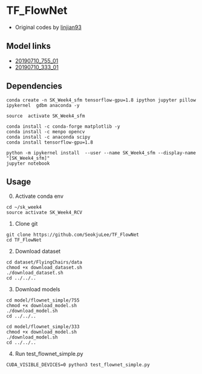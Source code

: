 # TF_FlowNet
+ Original codes by [linjian93](https://github.com/linjian93/tf-flownet)


## Model links
+ [20190710_755_01](https://drive.google.com/open?id=1Ck9BK1m9mFv5cpMudbldok7VIkiYEvbp)
+ [20190710_333_01](https://drive.google.com/open?id=1LOMNKGGCp64OqLGXoIp8n1tKVD7C_YAA)


## Dependencies
```Shell
conda create -n SK_Week4_sfm tensorflow-gpu=1.8 ipython jupyter pillow ipykernel  gdbm anaconda -y

source  activate SK_Week4_sfm

conda install -c conda-forge matplotlib -y
conda install -c menpo opencv
conda install -c anaconda scipy
conda install tensorflow-gpu=1.8

python -m ipykernel install  --user --name SK_Week4_sfm --display-name "[SK_Week4_sfm]"
jupyter notebook
```

## Usage
0) Activate conda env
```Shell
cd ~/sk_week4
source activate SK_Week4_RCV
```

1) Clone git
```Shell
git clone https://github.com/SeokjuLee/TF_FlowNet
cd TF_FlowNet
```

2) Download dataset
```Shell
cd dataset/FlyingChairs/data
chmod +x download_dataset.sh
./download_dataset.sh
cd ../../..
```

3) Download models
```Shell
cd model/flownet_simple/755
chmod +x download_model.sh
./download_model.sh
cd ../../..

cd model/flownet_simple/333
chmod +x download_model.sh
./download_model.sh
cd ../../..
```

4) Run test_flownet_simple.py
```Shell
CUDA_VISIBLE_DEVICES=0 python3 test_flownet_simple.py
```



